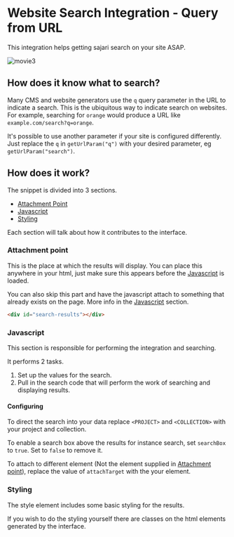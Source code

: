 # Website Search Integration - Query from URL

This integration helps getting sajari search on your site ASAP.

![movie3](https://cloud.githubusercontent.com/assets/2771466/25263712/c9c3d3fe-26a4-11e7-8f99-e0ef1c33215a.gif)

## How does it know what to search?

Many CMS and website generators use the `q` query parameter in the URL to indicate a search. This is the ubiquitous way to indicate search on websites. For example, searching for `orange` would produce a URL like `example.com/search?q=orange`.

It's possible to use another parameter if your site is configured differently. Just replace the `q` in `getUrlParam("q")` with your desired parameter, eg `getUrlParam("search")`.

## How does it work?

The snippet is divided into 3 sections.

- [Attachment Point](#attachment-point)
- [Javascript](#javascript)
- [Styling](#styling)

Each section will talk about how it contributes to the interface.

### Attachment point

This is the place at which the results will display. You can place this anywhere in your html, just make sure this appears before the [Javascript](#javascript) is loaded.

You can also skip this part and have the javascript attach to something that already exists on the page. More info in the [Javascript](#javascript) section.

```html
<div id="search-results"></div>
```

### Javascript

This section is responsible for performing the integration and searching.

It performs 2 tasks.

1. Set up the values for the search.
2. Pull in the search code that will perform the work of searching and displaying results.

#### Configuring

To direct the search into your data replace `<PROJECT>` and `<COLLECTION>` with your project and collection.

To enable a search box above the results for instance search, set `searchBox` to `true`. Set to `false` to remove it.

To attach to different element (Not the element supplied in [Attachment point](#attachment-point)), replace the value of `attachTarget` with the your element.

### Styling

The style element includes some basic styling for the results.

If you wish to do the styling yourself there are classes on the html elements generated by the interface.
